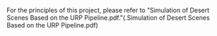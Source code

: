 For the principles of this project, please refer to "Simulation of Desert Scenes Based on the URP Pipeline.pdf."(.Simulation of Desert Scenes Based on the URP Pipeline.pdf)






